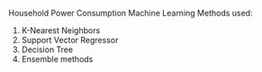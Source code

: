 Household Power Consumption
Machine Learning Methods used:
1. K-Nearest Neighbors
2. Support Vector Regressor
3. Decision Tree
4. Ensemble methods
